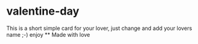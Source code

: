 # valentine-day
This is a short simple card for your lover, just change and add your lovers name ;-) enjoy
** Made with love
